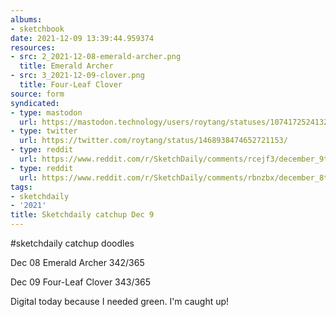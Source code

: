 ```yaml
---
albums:
- sketchbook
date: 2021-12-09 13:39:44.959374
resources:
- src: 2_2021-12-08-emerald-archer.png
  title: Emerald Archer
- src: 3_2021-12-09-clover.png
  title: Four-Leaf Clover
source: form
syndicated:
- type: mastodon
  url: https://mastodon.technology/users/roytang/statuses/107417252413214707
- type: twitter
  url: https://twitter.com/roytang/status/1468938474652721153/
- type: reddit
  url: https://www.reddit.com/r/SketchDaily/comments/rcejf3/december_9th_dobharchu/hnumbfj/
- type: reddit
  url: https://www.reddit.com/r/SketchDaily/comments/rbnzbx/december_8th_emerald/hnumaw9/
tags:
- sketchdaily
- '2021'
title: Sketchdaily catchup Dec 9
---
```


#sketchdaily catchup doodles

Dec 08 Emerald Archer 342/365

Dec 09 Four-Leaf Clover 343/365

Digital today because I needed green. I'm caught up!